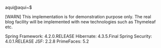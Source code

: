 aqui@aqui~$

[WARN] This implementation is for demonstration purpose only. The real blog facility will be implemented with new technologies such as Thymeleaf etc.

Spring Framework: 4.2.0.RELEASE
Hibernate: 4.3.5.Final
Spring Security: 4.0.1.RELEASE
JSF: 2.2.8
PrimeFaces: 5.2
